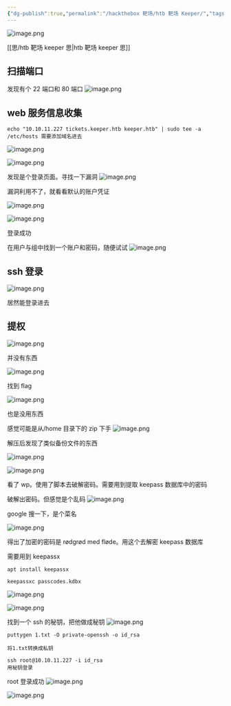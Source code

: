 ```yaml
---
{"dg-publish":true,"permalink":"/hackthebox 靶场/htb 靶场 Keeper/","tags":["靶场","打靶","hackthebox"]}
---
```


![image.png](https://s2.loli.net/2025/06/20/XbOKuDz4VZfeQrW.png)

[[思/htb 靶场 keeper 思\|htb 靶场 keeper 思]]
## 扫描端口
发现有个 22 端口和 80 端口
![image.png](https://s2.loli.net/2025/06/20/jklih68ATuRJFIO.png)

## web 服务信息收集
```
echo "10.10.11.227 tickets.keeper.htb keeper.htb" | sudo tee -a /etc/hosts 需要添加域名进去
```
![image.png](https://s2.loli.net/2025/06/20/Yv8jzpamtO9oVT3.png)

![image.png](https://s2.loli.net/2025/06/20/UEQptz2Dh6lLi5e.png)

发现是个登录页面。寻找一下漏洞
![image.png](https://s2.loli.net/2025/06/20/3sGbxeCTNFmMqAt.png)

漏洞利用不了，就看看默认的账户凭证

![image.png](https://s2.loli.net/2025/06/20/8ePXNL7hruB1si5.png)

![image.png](https://s2.loli.net/2025/06/20/pfcSakEbL8Mzur5.png)

登录成功

在用户与组中找到一个账户和密码，随便试试
![image.png](https://s2.loli.net/2025/06/20/cDETJGYm8SMtopv.png)

## ssh 登录
![image.png](https://s2.loli.net/2025/06/20/J1GDj4zRupL73fi.png)

居然能登录进去

## 提权
![image.png](https://s2.loli.net/2025/06/20/UZGwuDepol5Jh8H.png)

并没有东西

![image.png](https://s2.loli.net/2025/06/20/hoaOq5pCrGKEx4P.png)

找到 flag

![image.png](https://s2.loli.net/2025/06/20/2k6D4ryqJILbxE5.png)

也是没用东西

感觉可能是从/home 目录下的 zip 下手
![image.png](https://s2.loli.net/2025/06/20/uzFbV59t1wifPOk.png)

解压后发现了类似备份文件的东西

![image.png](https://s2.loli.net/2025/06/20/qvywpiTurIFK6Mn.png)


![image.png](https://s2.loli.net/2025/06/20/IlGKytDjoeH8R59.png)

看了 wp。使用了脚本去破解密码。需要用到提取 keepass 数据库中的密码

破解出密码。但感觉是个乱码
![image.png](https://s2.loli.net/2025/06/20/mlc6BVOskrwJDTd.png)

google 搜一下，是个菜名

![image.png](https://s2.loli.net/2025/06/20/vH6LXy5nBCcaPkh.png)

得出了加密的密码是 rødgrød med fløde。用这个去解密 keepass 数据库

需要用到 keepassx
```
apt install keepassx

keepassxc passcodes.kdbx
```

![image.png](https://s2.loli.net/2025/06/20/Yb3wqIo4cTuERip.png)

![image.png](https://s2.loli.net/2025/06/20/uPJ3HO8KnXtQNGv.png)


找到一个 ssh 的秘钥，把他做成秘钥
![image.png](https://s2.loli.net/2025/06/20/iW4bB83UwlCOfVy.png)

```
puttygen 1.txt -O private-openssh -o id_rsa

将1.txt转换成私钥

ssh root@10.10.11.227 -i id_rsa
用秘钥登录
```

root 登录成功
![image.png](https://s2.loli.net/2025/06/20/bFaG5PeAKX3zlZT.png)

![image.png](https://s2.loli.net/2025/06/20/h6IXqnCUZ8DdRiO.png)
